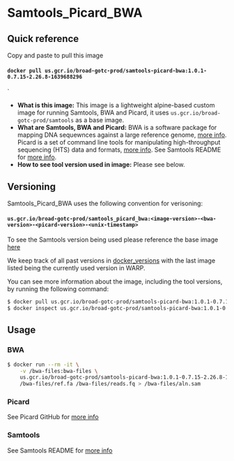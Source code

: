 # Samtools_Picard_BWA

## Quick reference

Copy and paste to pull this image

#### `docker pull us.gcr.io/broad-gotc-prod/samtools-picard-bwa:1.0.1-0.7.15-2.26.8-1639688296`
`

- __What is this image:__ This image is a lightweight alpine-based custom image for running Samtools, BWA and Picard, it uses `us.gcr.io/broad-gotc-prod/samtools` as a base image.
- __What are Samtools, BWA and Picard:__ BWA is a software package for mapping DNA sequewnces against a large reference genome, [more info](https://github.com/lh3/bwa). Picard is a set of command line tools for manipulating high-throughput sequencing (HTS) data and formats, [more info](https://github.com/broadinstitute/picard). See Samtools README for [more info](../samtools/README.md).
- __How to see tool version used in image:__ Please see below.

## Versioning

Samtools_Picard_BWA uses the following convention for verisoning:

#### `us.gcr.io/broad-gotc-prod/samtools_picard_bwa:<image-version>-<bwa-version>-<picard-version>-<unix-timestamp>` 

To see the Samtools version being used please reference the base image [here](..samtools/README.md)

We keep track of all past versions in [docker_versions](docker_versions.tsv) with the last image listed being the currently used version in WARP.

You can see more information about the image, including the tool versions, by running the following command:

```bash
$ docker pull us.gcr.io/broad-gotc-prod/samtools-picard-bwa:1.0.1-0.7.15-2.26.8-1639688296
$ docker inspect us.gcr.io/broad-gotc-prod/samtools-picard-bwa:1.0.1-0.7.15-2.26.8-1639688296
```

## Usage

### BWA 

```bash
$ docker run --rm -it \
    -v /bwa-files:bwa-files \
    us.gcr.io/broad-gotc-prod/samtools-picard-bwa:1.0.1-0.7.15-2.26.8-1639688296 /usr/gitc/bwa mem \
    /bwa-files/ref.fa /bwa-files/reads.fq > /bwa-files/aln.sam
```

### Picard

See Picard GitHub for [more info](https://github.com/broadinstitute/picard)

### Samtools

See Samtools README for [more info](../samtools/README.md)
